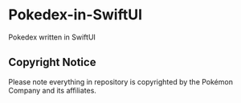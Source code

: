 # Pokedex-in-SwiftUI
Pokedex written in SwiftUI

## Copyright Notice
Please note everything in repository is copyrighted by the Pokémon Company and its affiliates.

